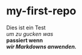 # my-first-repo

Dies ist ein Test  
*um zu gucken was*  
**passiert wenn**  
***wir Markdowns anwenden.***
